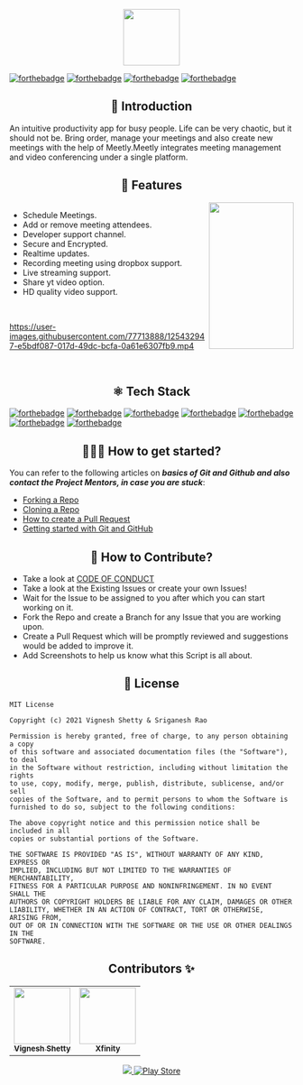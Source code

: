 <p align="center">
  <img src="https://res.cloudinary.com/vigneshshettyin/image/upload/v1625324468/d7ukdroxqf1dqajxkndm.png" width=100px height=100px/>
</p>

[![forthebadge](https://forthebadge.com/images/badges/built-for-android.svg)](#)
[![forthebadge](https://forthebadge.com/images/badges/open-source.svg)](#)
[![forthebadge](https://forthebadge.com/images/badges/built-by-developers.svg)](#)
[![forthebadge](https://forthebadge.com/images/badges/built-with-love.svg)](#)


<h2 align=center> 📑 Introduction </h2>
An intuitive productivity app for busy people. Life can be very chaotic, but it should not be. Bring order, manage your meetings and also create new meetings  with the help of Meetly.Meetly integrates meeting management and video conferencing under a single platform.

<h2 align=center> 🔑 Features </h2>

<img src="https://res.cloudinary.com/vigneshshettyin/image/upload/v1625326016/gtjqfda2vlogd3ofvdv7.png" align="right" width=150px height=260px/>

<div style="display:flex;">
  
- Schedule Meetings.
- Add or remove meeting attendees.
- Developer support channel.
- Secure and Encrypted.
- Realtime updates.
- Recording meeting using dropbox support.
- Live streaming support.
- Share yt video option.
- HD quality video support.

</div>

<br>

https://user-images.githubusercontent.com/77713888/125432947-e5bdf087-017d-49dc-bcfa-0a61e6307fb9.mp4

<br>

<h2 align=center> ⚛️ Tech Stack </h2>

[![forthebadge](https://img.shields.io/badge/Android-3DDC84?style=for-the-badge&logo=android&logoColor=white)](#)
[![forthebadge](https://img.shields.io/badge/Kotlin-0095D5?&style=for-the-badge&logo=kotlin&logoColor=white)](#)
[![forthebadge](https://img.shields.io/badge/Flask-000000?style=for-the-badge&logo=flask&logoColor=white)](#)
[![forthebadge](https://img.shields.io/badge/PostgreSQL-316192?style=for-the-badge&logo=postgresql&logoColor=white)](#)
[![forthebadge](https://img.shields.io/badge/Heroku-430098?style=for-the-badge&logo=heroku&logoColor=white)](#)
[![forthebadge](https://img.shields.io/badge/firebase-%23039BE5.svg?style=for-the-badge&logo=firebase)](#)
[![forthebadge](https://img.shields.io/badge/Tailwind_CSS-38B2AC?style=for-the-badge&logo=tailwind-css&logoColor=white)](#)

<h2 align=center> 👨🏻‍💻 How to get started? </h2> 

You can refer to the following articles on **_basics of Git and Github and also contact the Project Mentors, in case you are stuck_**:

- [Forking a Repo](https://help.github.com/en/github/getting-started-with-github/fork-a-repo)
- [Cloning a Repo](https://help.github.com/en/desktop/contributing-to-projects/creating-a-pull-request)
- [How to create a Pull Request](https://opensource.com/article/19/7/create-pull-request-github)
- [Getting started with Git and GitHub](https://towardsdatascience.com/getting-started-with-git-and-github-6fcd0f2d4ac6)


<h2 align=center> 📝 How to Contribute? </h2>  

- Take a look at [CODE OF CONDUCT](https://github.com/vigneshshettyin/Meetly/blob/main/CODE_OF_CONDUCT.md)
- Take a look at the Existing Issues or create your own Issues!
- Wait for the Issue to be assigned to you after which you can start working on it.
- Fork the Repo and create a Branch for any Issue that you are working upon.
- Create a Pull Request which will be promptly reviewed and suggestions would be added to improve it.
- Add Screenshots to help us know what this Script is all about.

<h2 align=center> 🔐 License </h2>

```
MIT License

Copyright (c) 2021 Vignesh Shetty & Sriganesh Rao

Permission is hereby granted, free of charge, to any person obtaining a copy
of this software and associated documentation files (the "Software"), to deal
in the Software without restriction, including without limitation the rights
to use, copy, modify, merge, publish, distribute, sublicense, and/or sell
copies of the Software, and to permit persons to whom the Software is
furnished to do so, subject to the following conditions:

The above copyright notice and this permission notice shall be included in all
copies or substantial portions of the Software.

THE SOFTWARE IS PROVIDED "AS IS", WITHOUT WARRANTY OF ANY KIND, EXPRESS OR
IMPLIED, INCLUDING BUT NOT LIMITED TO THE WARRANTIES OF MERCHANTABILITY,
FITNESS FOR A PARTICULAR PURPOSE AND NONINFRINGEMENT. IN NO EVENT SHALL THE
AUTHORS OR COPYRIGHT HOLDERS BE LIABLE FOR ANY CLAIM, DAMAGES OR OTHER
LIABILITY, WHETHER IN AN ACTION OF CONTRACT, TORT OR OTHERWISE, ARISING FROM,
OUT OF OR IN CONNECTION WITH THE SOFTWARE OR THE USE OR OTHER DEALINGS IN THE
SOFTWARE.

```

<h2 align=center> Contributors ✨ </h2>

<!-- ALL-CONTRIBUTORS-LIST:START - Do not remove or modify this section -->
<!-- prettier-ignore-start -->
<!-- markdownlint-disable -->
<table>
  <tr>
    <td align="center"><a href="http://vigneshcodes.in"><img src="https://avatars.githubusercontent.com/u/77713888?v=4" width="100px;" alt=""/><br /><sub><b>Vignesh Shetty</b></sub></a></td>
    <td align="center"><a href="https://xfinity.ml"><img src="https://avatars.githubusercontent.com/u/65854432?v=4" width="100px;" alt=""/><br /><sub><b>Xfinity</b></sub></a></td>
  </tr>
</table>

<!-- markdownlint-restore -->
<!-- prettier-ignore-end -->

<!-- ALL-CONTRIBUTORS-LIST:END -->

<p align="center">
  <a href="https://meetly.tawk.help/" target="_blank">
  <img src="https://img.shields.io/badge/Ask%20me-anything-1abc9c.svg?style=for-the-badge"/>
  </a>
  <a href="https://meetly.tawk.help/" target="_blank">
  <img alt="Play Store" src="https://img.shields.io/badge/Google_Play-414141?style=for-the-badge&logo=google-play&logoColor=white" />
  </a>
</p>
